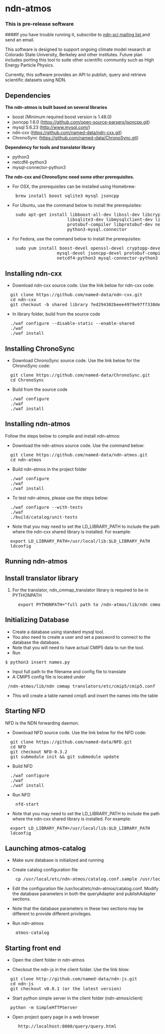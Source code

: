ndn-atmos
============

### This is pre-release software
####If you have trouble running it, subscribe to <a href=http://www.netsec.colostate.edu/mailman/listinfo/ndn-sci> ndn-sci mailing list </a> and send an email.

 This software is designed to support ongoing climate model research at Colorado State University,
 Berkeley and other institutes. Future plan includes porting this tool to suite other scientific
 community such as High Energy Particle Physics.

 Currently, this software provides an API to publish, query and retrieve scientific datasets using
 NDN.

Dependencies
---------------------

**The ndn-atmos is built based on several libraries**

 * boost (Minimum required boost version is 1.48.0)
 * jsoncpp 1.6.0 (https://github.com/open-source-parsers/jsoncpp.git)
 * mysql 5.6.23 (http://www.mysql.com/)
 * ndn-cxx (https://github.com/named-data/ndn-cxx.git)
 * ChronoSync (https://github.com/named-data/ChronoSync.git)

**Dependency for tools and translator library**

 * python3
 * netcdf4-python3
 * mysql-connector-python3

**The ndn-cxx and ChronoSync need some other prerequisites.**

 *  For OSX, the prerequisites can be installed using Homebrew:
<pre>
    brew install boost sqlite3 mysql jsoncpp
</pre>

 * For Ubuntu, use the command below to install the prerequisites:
<pre>
    sudo apt-get install libboost-all-dev libssl-dev libcrypto++-dev \
                        libsqlite3-dev libmysqlclient-dev libjsoncpp-dev \
                        protobuf-compiler libprotobuf-dev netcdf4-python \
                        python3-mysql.connector
</pre>
 * For Fedora, use the command below to install the prerequisites:
<pre>
    sudo yum install boost-devel openssl-devel cryptopp-devel sqlite3x-devel \
                    mysql-devel jsoncpp-devel protobuf-compiler protobuf-devel \
                    netcdf4-python3 mysql-connector-python3
</pre>



Installing ndn-cxx
---------------------

* Download ndn-cxx source code. Use the link below for ndn-cxx code:
<pre>
  git clone https://github.com/named-data/ndn-cxx.git
  cd ndn-cxx
  git checkout -b shared_library 7ed294302beee4979e97ff338dee0eb3eef51142
</pre>

* In library folder, build from the source code
<pre>
  ./waf configure --disable-static --enable-shared
  ./waf
  ./waf install
</pre>

Installing ChronoSync
---------------------

* Download ChronoSync source code. Use the link below for the ChronoSync code:
<pre>
  git clone https://github.com/named-data/ChronoSync.git
  cd ChronoSync
</pre>

* Build from the source code
<pre>
  ./waf configure
  ./waf
  ./waf install
</pre>


Installing ndn-atmos
---------------------

Follow the steps below to compile and install ndn-atmos:

* Download the ndn-atmos source code. Use the command below:
<pre>
  git clone https://github.com/named-data/ndn-atmos.git
  cd ndn-atmos
</pre>

* Build ndn-atmos in the project folder
<pre>
  ./waf configure
  ./waf
  ./waf install
</pre>

* To test ndn-atmos, please use the steps below:
<pre>
  ./waf configure --with-tests
  ./waf
  ./build/catalog/unit-tests
</pre>

* Note that you may need to set the LD_LIBRARY_PATH to include the path where the ndn-cxx shared
library is installed. For example:
<pre>
  export LD_LIBRARY_PATH=/usr/local/lib:$LD_LIBRARY_PATH
  ldconfig
</pre>


Running ndn-atmos
--------------------------

Install translator library
---------------------------
1. For the translator, ndn_cmmap_translator library is required to be in PYTHONPATH
<pre>
     export PYTHONPATH="full path to /ndn-atmos/lib/ndn_cmmap_translators":$PYTHONPATH
</pre>


Initializing Database
---------------------
* Create a database using standard mysql tool.
* You also need to create a user and set a password to connect to the database the database.
* Note that you will need to have actual CMIP5 data to run the tool.
* Run
<pre>
$ python3 insert_names.py
</pre>
* Input full path to the filename and config file to translate
* A CMIP5 config file is located under
<pre> /ndn-atmos/lib/ndn_cmmap_translators/etc/cmip5/cmip5.conf </pre>
* This will create a table named cmip5 and insert the names into the table


Starting NFD
------------
NFD is the NDN forwarding daemon.

* Download NFD source code. Use the link below for the NFD code:
<pre>
  git clone https://github.com/named-data/NFD.git
  cd NFD
  git checkout NFD-0.3.2
  git submodule init && git submodule update
</pre>

* Build NFD
<pre>
  ./waf configure
  ./waf
  ./waf install
</pre>

* Run NFD
<pre>
    nfd-start
</pre>

* Note that you may need to set the LD_LIBRARY_PATH to include the path where the ndn-cxx shared
library is installed. For example:
<pre>
  export LD_LIBRARY_PATH=/usr/local/lib:$LD_LIBRARY_PATH
  ldconfig
</pre>


Launching atmos-catalog
-----------------------

* Make sure database is initialized and running

* Create catalog configuration file
<pre>
    cp /usr/local/etc/ndn-atmos/catalog.conf.sample /usr/local/etc/ndn-atmos/catalog.conf
</pre>

* Edit the configuration file /usr/local/etc/ndn-atmos/catalog.conf. Modify the database parameters
in both the queryAdapter and publishAdapter sections.
* Note that the database parameters in these two sections may be different to provide different
privileges.


* Run ndn-atmos
<pre>
    atmos-catalog
</pre>


Starting front end
------------------

* Open the client folder in ndn-atmos

* Checkout the ndn-js in the client folder. Use the link blow:
<pre>
  git clone http://github.com/named-data/ndn-js.git
  cd ndn-js
  git checkout v0.8.1 (or the latest version)
</pre>

* Start python simple server in the client folder (ndn-atmos/client)
<pre>
  python -m SimpleHTTPServer
</pre>

* Open project query page in a web browser
<pre>
     http://localhost:8000/query/query.html
</pre>
